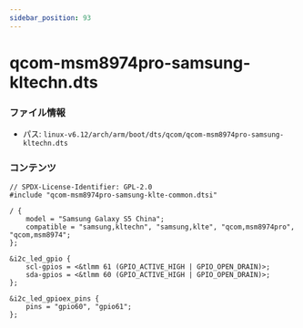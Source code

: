 ```yaml
---
sidebar_position: 93
---
```

# qcom-msm8974pro-samsung-kltechn.dts

### ファイル情報

- パス: `linux-v6.12/arch/arm/boot/dts/qcom/qcom-msm8974pro-samsung-kltechn.dts`

### コンテンツ

```dts
// SPDX-License-Identifier: GPL-2.0
#include "qcom-msm8974pro-samsung-klte-common.dtsi"

/ {
	model = "Samsung Galaxy S5 China";
	compatible = "samsung,kltechn", "samsung,klte", "qcom,msm8974pro", "qcom,msm8974";
};

&i2c_led_gpio {
	scl-gpios = <&tlmm 61 (GPIO_ACTIVE_HIGH | GPIO_OPEN_DRAIN)>;
	sda-gpios = <&tlmm 60 (GPIO_ACTIVE_HIGH | GPIO_OPEN_DRAIN)>;
};

&i2c_led_gpioex_pins {
	pins = "gpio60", "gpio61";
};

```
